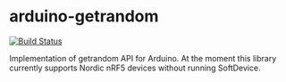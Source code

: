# arduino-getrandom

[![Build Status](https://travis-ci.org/d00616/arduino-getrandom.svg?branch=master)](https://travis-ci.org/d00616/arduino-getrandom)

Implementation of getrandom API for Arduino. At the moment this library currently supports Nordic nRF5 devices without running SoftDevice.
